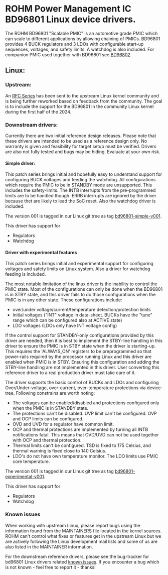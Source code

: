 # ROHM Power Management IC BD96801 Linux device drivers.

The ROHM BD96801 "Scalable PMIC" is an automotive grade PMIC which can scale to different applications by allowing chaining of PMICs. BD96801 provides 4 BUCK regulators and 3 LDOs with configurable start-up sequences, voltages, and safety limits. A watchdog is also included.
For companion PMIC used together with BD96801 see [BD96802](../BD96802)

## Linux:

### Upstream:

An [RFC Series](https://lore.kernel.org/all/cover.1712920132.git.mazziesaccount@gmail.com/) has been sent to the upstream Linux kernel community and is being further reworked based on feedback from the community. The goal is to include the support for the BD96801 in the community Linux kernel during the first half of the 2024.

### Downstream drivers:

Currently there are two initial reference design releases. Please note that these drivers are intended to be used as a reference design only. No warranty is given and feasibility for target setup must be verified. Drivers are also not fully tested and bugs may be hiding. Evaluate at your own risk.

#### Simple driver:

This patch series brings initial and hopefully easy to understand support for configuring BUCK voltages and feeding the watchdog. All configurations which require the PMIC to be in STANDBY mode are unsupported. This includes the safety-limits. The INTB interrupts from the pre-programmed limits are to be handled though. ERRB interrupts are ignored by the driver because thet are likely to lead the SoC reset. Also the watchdog driver is included.

The version 001 is tagged in our Linux git tree as tag [bd96801-simple-v001](https://github.com/RohmSemiconductor/Linux-Kernel-PMIC-Drivers/releases/tag/bd96801-simple-v001).

This driver has support for
* Regulators
* Watchdog

#### Driver with experimental features

This patch series brings initial and experimental support for
configuring voltages and safety limits on Linux system. Also a driver
for watchdog feeding is included.

The most notable limitation of the linux driver is the inability to
control the PMIC state. Most of the configurations can only be done when
the BD96801 is in STBY state, and this driver fails to do those
configurations when the PMIC is in any other state. These configurations
include:
 - over/under voltage/current/temperature detection/protection limits
 - Initial voltages ("INT" voltage in data-sheet. BUCKs have the "tune"
   range which can be configured also at ACTIVE state)
 - LDO voltages (LDOs only have INT voltage config)

If the control support for STANDBY-only configurations provided by this
driver are needed, then it is best to implement the STBY-line handling in
this driver to ensure the PMIC is in STBY state when the driver is
starting-up. This requires the 'ALWAYS_ON' registers to be preprogrammed
so that power-rails required by the processor running Linux and this driver
are enabled when PMIC is in STBY. Ensuring this configuration and adding
the STBY-line handling are not implemented in this driver. User converting
this reference driver to a real production driver must take care of it.

The driver supports the basic control of BUCKs and LDOs and configuring
Over/Under-voltage, over-current, over-temperature protections via
device-tree. Following constrains are worth noting:
* The voltages can be enabled/disabled and protections configured only
when the PMIC is in STANDBY state.
* The protections can't be disabled. UVP limit can't be configured.
OVP and OCP limits can be configured.
* OVD and UVD for a regulator have common limit.
* OCP and thermal protections are implemented by turning all INTB
notifications fatal. This means that OVD/UVD can not be used together
with OCP and thermal protection.
* Thermal limits can't be configured. TSD is fixed to 175 Celsius, and
thermal warning is fixed close to 140 Celsius.
* LDO's do not have own temperature monitor. The LDO limits use PMIC
core temperature.

The version 001 is tagged in our Linux git tree as tag [bd96801-experimental-v001](https://github.com/RohmSemiconductor/Linux-Kernel-PMIC-Drivers/releases/tag/bd96801-experimental-v001).

This driver has support for
* Regulators
* Watchdog

### Known issues

When working with upstream Linux, please report bugs using the information found from the MAINTAINERS file located in the kernel sources. ROHM can't control what fixes or features get in the upstream Linux but we are actively following the Linux development mail lists and some of us are also listed in the MAINTAINER information.

For the downstream reference drivers, please see the bug-tracker for bd96801 Linux drivers related [known issues](https://github.com/RohmSemiconductor/Linux-Kernel-PMIC-Drivers/issues?q=is%3Aissue+repo%3ALinux-Kernel-PMIC-Drivers+BD96801+in%3Atitle). If you encounter a bug which is not known - feel free to report it - thanks!
